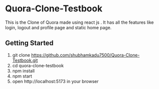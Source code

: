 # Quora-Clone-Testbook

This is the Clone of Quora made using react js
. It has all the features like login, logout and profile page and static home page.

## Getting Started
1) git clone https://github.com/shubhamkadu7500/Quora-Clone-Testbook.git
2) cd quora-clone-testbook
3) npm install
4) npm start
5) open http://localhost:5173 in your browser

